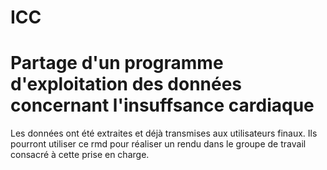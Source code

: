 # ICC

# Partage d'un programme d'exploitation des données concernant l'insuffsance cardiaque
Les données ont été extraites et déjà transmises aux utilisateurs finaux.
Ils pourront utiliser ce rmd pour réaliser un rendu dans le groupe de travail consacré à cette prise en charge.

